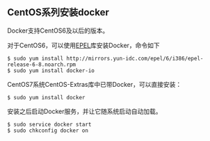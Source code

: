 ## CentOS系列安装docker

Docker支持CentOS6及以后的版本。

对于CentOS6，可以使用[EPEL](https://fedoraproject.org/wiki/EPEL)库安装Docker，命令如下
```
$ sudo yum install http://mirrors.yun-idc.com/epel/6/i386/epel-release-6-8.noarch.rpm
$ sudo yum install docker-io
```

CentOS7系统CentOS-Extras库中已带Docker，可以直接安装：
```
$ sudo yum install docker
```

安装之后启动Docker服务，并让它随系统启动自动加载。
```
$ sudo service docker start
$ sudo chkconfig docker on
```
